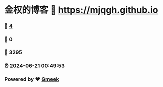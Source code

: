 # 金权的博客 :link: https://mjqgh.github.io 
### :page_facing_up: [4](https://mjqgh.github.io/tag.html) 
### :speech_balloon: 0 
### :hibiscus: 3295 
### :alarm_clock: 2024-06-21 00:49:53 
### Powered by :heart: [Gmeek](https://github.com/Meekdai/Gmeek)
